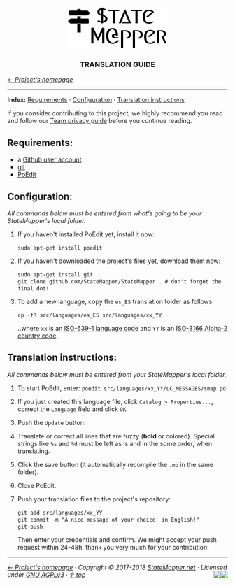 <div align="center" id="top">
	<a href="https://github.com/StateMapper/StateMapper#top" title="Go to the project's homepage"><img src="../logo/logo-manuals.png" /></a><br>
	<h3 align="center">TRANSLATION GUIDE</h3>
</div>

*[&larr; Project's homepage](https://github.com/StateMapper/StateMapper#top)*

-----


**Index:** [Requirements](#requirements) · [Configuration](#configuration) · [Translation instructions](#translation-instructions)

If you consider contributing to this project, we highly recommend you read and follow our [Team privacy guide](PRIVACY.md#top) before you continue reading.


## Requirements:

- a [Github user account](https://github.com/join)
- [git](https://git-scm.com/docs/gittutorial)
- [PoEdit](https://poedit.net/)

## Configuration:

*All commands below must be entered from what's going to be your StateMapper's local folder.*

1. If you haven't installed PoEdit yet, install it now:
   ```
   sudo apt-get install poedit
   ```

2. If you haven't downloaded the project's files yet, download them now:
   ```
   sudo apt-get install git
   git clone github.com/StateMapper/StateMapper . # don't forget the final dot!
   ```
   
3. To add a new language, copy the ```es_ES``` translation folder as follows:
   ```
   cp -fR src/languages/es_ES src/languages/xx_YY
   ```
   ..where ```xx``` is an [ISO-639-1 language code](https://en.wikipedia.org/wiki/List_of_ISO_639-1_codes) and ```YY``` is an [ISO-3166 Alpha-2 country code](https://www.iso.org/obp/ui/#search/code/).

## Translation instructions:

*All commands below must be entered from your StateMapper's local folder.*

1. To start PoEdit, enter: ```poedit src/languages/xx_YY/LC_MESSAGES/smap.po```

2. If you just created this language file, click ```Catalog > Properties...```, correct the ```Language``` field and click ```OK```.

3. Push the ```Update``` button.

4. Translate or correct all lines that are fuzzy (**bold** or colored). Special strings like ```%s``` and ```%d``` must be left as is and in the some order, when translating.

5. Click the save button (it automatically recompile the ```.mo``` in the same folder).

6. Close PoEdit.

7. Push your translation files to the project's repository:
   ```
   git add src/languages/xx_YY
   git commit -m "A nice message of your choice, in English!"
   git push 
   ```
   Then enter your credentials and confirm. We might accept your push request within 24-48h, thank you very much for your contribution!
   
   

-----

*[&larr; Project's homepage](https://github.com/StateMapper/StateMapper#top) · Copyright &copy; 2017-2018 [StateMapper.net](https://statemapper.net) · Licensed under [GNU AGPLv3](../../LICENSE) · [&uarr; top](#top)* <img src="[![Bitbucket issues](https://img.shields.io/bitbucket/issues/atlassian/python-bitbucket.svg?style=social" align="right" /> <a href="https://statemapper.net" target="_blank"><img src="http://hits.dwyl.com/StateMapper/StateMapper.svg?style=flat-square" align="right" /></a>

